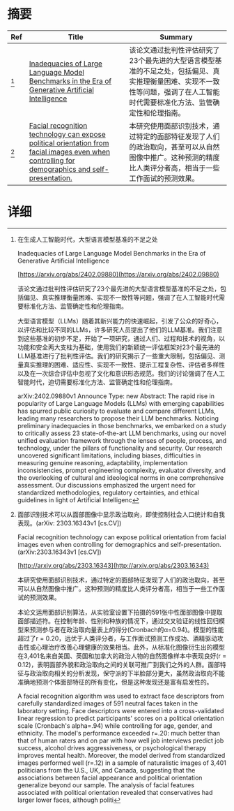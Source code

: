 # 摘要

| Ref | Title | Summary |
| --- | --- | --- |
| [^1] | [Inadequacies of Large Language Model Benchmarks in the Era of Generative Artificial Intelligence](https://arxiv.org/abs/2402.09880) | 该论文通过批判性评估研究了23个最先进的大型语言模型基准的不足之处，包括偏见、真实推理衡量困难、实现不一致性等问题，强调了在人工智能时代需要标准化方法、监管确定性和伦理指南。 |
| [^2] | [Facial recognition technology can expose political orientation from facial images even when controlling for demographics and self-presentation.](http://arxiv.org/abs/2303.16343) | 本研究使用面部识别技术，通过特定的面部特征发现了人们的政治取向，甚至可以从自然图像中推广。这种预测的精度比人类评分者高，相当于一些工作面试的预测效果。 |

# 详细

[^1]: 在生成人工智能时代，大型语言模型基准的不足之处

    Inadequacies of Large Language Model Benchmarks in the Era of Generative Artificial Intelligence

    [https://arxiv.org/abs/2402.09880](https://arxiv.org/abs/2402.09880)

    该论文通过批判性评估研究了23个最先进的大型语言模型基准的不足之处，包括偏见、真实推理衡量困难、实现不一致性等问题，强调了在人工智能时代需要标准化方法、监管确定性和伦理指南。

    

    大型语言模型（LLMs）随着其新兴能力的快速崛起，引发了公众的好奇心，以评估和比较不同的LLMs，许多研究人员提出了他们的LLM基准。我们注意到这些基准的初步不足，开始了一项研究，通过人们、过程和技术的视角，以功能和安全两大支柱为基础，使用我们的新颖统一评估框架对23个最先进的LLM基准进行了批判性评估。我们的研究揭示了一些重大限制，包括偏见、测量真实推理的困难、适应性、实现不一致性、提示工程复杂性、评估者多样性以及在一次综合评估中忽视了文化和意识形态规范。我们的讨论强调了在人工智能时代，迫切需要标准化方法、监管确定性和伦理指南。

    arXiv:2402.09880v1 Announce Type: new  Abstract: The rapid rise in popularity of Large Language Models (LLMs) with emerging capabilities has spurred public curiosity to evaluate and compare different LLMs, leading many researchers to propose their LLM benchmarks. Noticing preliminary inadequacies in those benchmarks, we embarked on a study to critically assess 23 state-of-the-art LLM benchmarks, using our novel unified evaluation framework through the lenses of people, process, and technology, under the pillars of functionality and security. Our research uncovered significant limitations, including biases, difficulties in measuring genuine reasoning, adaptability, implementation inconsistencies, prompt engineering complexity, evaluator diversity, and the overlooking of cultural and ideological norms in one comprehensive assessment. Our discussions emphasized the urgent need for standardized methodologies, regulatory certainties, and ethical guidelines in light of Artificial Intelligenc
    
[^2]: 面部识别技术可以从面部图像中显示政治取向，即使控制社会人口统计和自我表现。(arXiv: 2303.16343v1 [cs.CV])

    Facial recognition technology can expose political orientation from facial images even when controlling for demographics and self-presentation. (arXiv:2303.16343v1 [cs.CV])

    [http://arxiv.org/abs/2303.16343](http://arxiv.org/abs/2303.16343)

    本研究使用面部识别技术，通过特定的面部特征发现了人们的政治取向，甚至可以从自然图像中推广。这种预测的精度比人类评分者高，相当于一些工作面试的预测效果。

    

    本论文运用面部识别算法，从实验室设置下拍摄的591张中性面部图像中提取面部描述符。在控制年龄、性别和种族的情况下，通过交叉验证的线性回归模型来预测参与者在政治取向量表上的得分(Cronbach的α=0.94)。模型的性能超过了r = 0.20，远优于人类评分者，与工作面试预测工作成功、酒精驱动攻击性或心理治疗改善心理健康的效果相当。此外，从标准化图像衍生出的模型在3,401名来自美国、英国和加拿大的政治人物的自然图像样本中表现良好(r = 0.12)，表明面部外貌和政治取向之间的关联可推广到我们之外的人群。面部特征与政治取向相关的分析发现，保守派的下半脸部分更大，虽然政治取向不能准确地预测个体面部特征的所有变化，但是这种发现还是富有启发性的。

    A facial recognition algorithm was used to extract face descriptors from carefully standardized images of 591 neutral faces taken in the laboratory setting. Face descriptors were entered into a cross-validated linear regression to predict participants' scores on a political orientation scale (Cronbach's alpha=.94) while controlling for age, gender, and ethnicity. The model's performance exceeded r=.20: much better than that of human raters and on par with how well job interviews predict job success, alcohol drives aggressiveness, or psychological therapy improves mental health. Moreover, the model derived from standardized images performed well (r=.12) in a sample of naturalistic images of 3,401 politicians from the U.S., UK, and Canada, suggesting that the associations between facial appearance and political orientation generalize beyond our sample. The analysis of facial features associated with political orientation revealed that conservatives had larger lower faces, although politi
    

